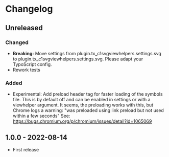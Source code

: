 # Changelog

## Unreleased

### Changed

- **Breaking:** Move settings from plugin.tx_c1svgviewhelpers.settings.svg to
  plugin.tx_c1svgviewhelpers.settings.svg. Please adapt your TypoScript config.
- Rework tests

### Added

- Experimental: Add preload header tag for faster loading of the symbols file.
  This is by default off and can be enabled in settings or with a viewhelper
  argument.
  It seems, the preloading works with this, but Chrome logs a warning:
  "was preloaded using link preload but not used within a few seconds"
  See: https://bugs.chromium.org/p/chromium/issues/detail?id=1065069

## 1.0.0 - 2022-08-14

- First release
